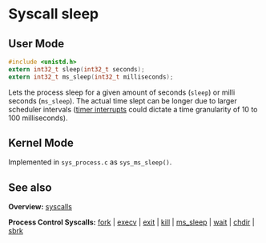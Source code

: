 # Syscall sleep

## User Mode

```C
#include <unistd.h>
extern int32_t sleep(int32_t seconds);
extern int32_t ms_sleep(int32_t milliseconds);
```

Lets the process sleep for a given amount of seconds (`sleep`) or milli seconds (`ms_sleep`). The actual time slept can be longer due to larger scheduler intervals ([timer interrupts](../interrupts/timer_interrupt.md) could dictate a time granularity of 10 to 100 milliseconds).

## Kernel Mode

Implemented in `sys_process.c` as `sys_ms_sleep()`. 

## See also

**Overview:** [syscalls](syscalls.md)

**Process Control Syscalls:** [fork](fork.md) | [execv](execv.md) | [exit](exit.md) | [kill](kill.md) | [ms_sleep](ms_sleep.md) | [wait](wait.md) | [chdir](chdir.md) | [sbrk](sbrk.md)
